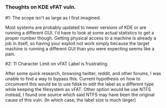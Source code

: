 ### Thoughts on KDE vFAT vuln.

#1: The scope isn't as large as I first imagined. 

Most systems are probably updated to newer versions of KDE or are running a different GUI.
I'd have to look at some actual statistics to get a proper number though. 
Getting physical access to a machine is already a job in itself, so having your exploit not work simply because the target machine is running a different GUI than you were expecting seems like a pain.

#2: 11 Character Limit on vFAT Label is frustrating.

After some quick research, browsing twitter, reddit, and other forums, I was unable to find a way to bypass this.
Current hypothesis on how to circumvent this would be to use fdisk to edit the label as a different type while keeping the filesystem as vFAT.
Other option would be use NTFS instead, I found one source which said NTFS may have been the original cause of this vuln. (In which case, the label size is much larger)
